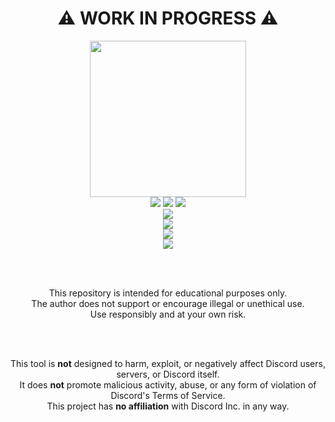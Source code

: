 <div align="center">

# ⚠️ WORK IN PROGRESS ⚠️

<img src="https://i.imgur.com/ytj2i7l.png" width="250" height="250">

<br>

<img src="https://img.shields.io/github/stars/R3CI/G4Spam?style=flat-square&color=5005ff">
<img src="https://img.shields.io/github/license/R3CI/G4Spam?style=flat-square&color=5005ff">
<img src="https://img.shields.io/github/issues/R3CI/G4Spam?style=flat-square&color=5005ff">
<!-- <img src="https://img.shields.io/github/v/release/R3CI/G4Spam?style=flat-square&color=5005ff"> -->
<!-- <img src="https://img.shields.io/github/release-date/R3CI/G4Spam?style=flat-square&color=5005ff"> -->
<!-- <img src="https://img.shields.io/badge/CLICKME-90EE90?style=flat-square&logo=Youtube&label=Tutorial&cacheSeconds=5&link=https%3A%2F%2Fwww.youtube.com%2Fwatch%3Fv%3DJEpa3RBnn_I"> -->

<br>

<img src="https://visit-counter.vercel.app/counter.png?page=https%3A%2F%2Fgithub.com%2FR3CI%2FG4Spam&s=80&c=6000ff&bg=00000000&no=5&ff=alien&tb=&ta=">

<br>

<img src="https://i.imgur.com/zxjvWe8.png">

<br>

<img src="https://api.star-history.com/svg?repos=R3CI/G4Spam&type=Date&theme=dark">

<br>

<img src="https://repobeats.axiom.co/api/embed/e999038a6ca21d17aa45a3bdb0578f607e14f47c.svg">

<br><br>

This repository is intended for educational purposes only.  
The author does not support or encourage illegal or unethical use.  
Use responsibly and at your own risk.  

<br><br>

This tool is **not** designed to harm, exploit, or negatively affect Discord users, servers, or Discord itself.  
It does **not** promote malicious activity, abuse, or any form of violation of Discord's Terms of Service.  
This project has **no affiliation** with Discord Inc. in any way.

</div>